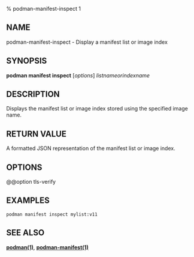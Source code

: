 % podman-manifest-inspect 1

## NAME

podman\-manifest\-inspect - Display a manifest list or image index

## SYNOPSIS

**podman manifest inspect** [*options*] _listnameorindexname_

## DESCRIPTION

Displays the manifest list or image index stored using the specified image name.

## RETURN VALUE

A formatted JSON representation of the manifest list or image index.

## OPTIONS

@@option tls-verify

## EXAMPLES

```
podman manifest inspect mylist:v11
```

## SEE ALSO

**[podman(1)](podman.md)**, **[podman-manifest(1)](podman-manifest.md)**
